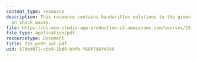 ```yaml
---
content_type: resource
description: This resource contains handwritten solutions to the given problem set
  on shock waves.
file: https://ol-ocw-studio-app-production.s3.amazonaws.com/courses/16-01-unified-engineering-i-ii-iii-iv-fall-2005-spring-2006/57ded071cbc91bd9b9fbf68f796f4399_f15_ps05_sol.pdf
file_type: application/pdf
resourcetype: Document
title: f15_ps05_sol.pdf
uid: 57ded071-cbc9-1bd9-b9fb-f68f796f4399
---
```


